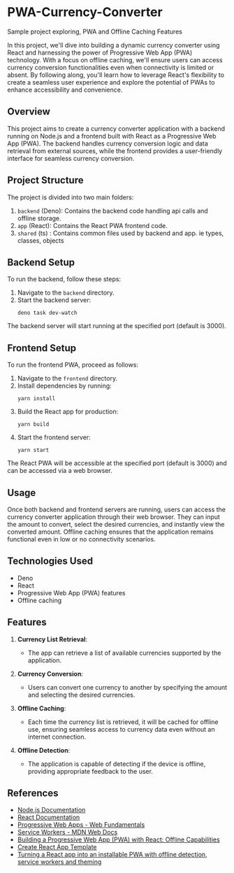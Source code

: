 # PWA-Currency-Converter

Sample project exploring, PWA and Offline Caching Features

In this project, we'll dive into building a dynamic currency converter using React and harnessing the power of Progressive Web App (PWA) technology. With a focus on offline caching, we'll ensure users can access currency conversion functionalities even when connectivity is limited or absent. By following along, you'll learn how to leverage React's flexibility to create a seamless user experience and explore the potential of PWAs to enhance accessibility and convenience.

## Overview

This project aims to create a currency converter application with a backend running on Node.js and a frontend built with React as a Progressive Web App (PWA). The backend handles currency conversion logic and data retrieval from external sources, while the frontend provides a user-friendly interface for seamless currency conversion.

## Project Structure

The project is divided into two main folders:

1. `backend` (Deno): Contains the backend code handling api calls and offline storage.
2. `app` (React): Contains the React PWA frontend code.
3. `shared` (ts) : Contains common files used by backend and app. ie types, classes, objects

## Backend Setup

To run the backend, follow these steps:

1. Navigate to the `backend` directory.
2. Start the backend server:
   ```
   deno task dev-watch
   ```

The backend server will start running at the specified port (default is 3000).

## Frontend Setup

To run the frontend PWA, proceed as follows:

1. Navigate to the `frontend` directory.
2. Install dependencies by running:
   ```
   yarn install
   ```
3. Build the React app for production:
   ```
   yarn build
   ```
4. Start the frontend server:
   ```
   yarn start
   ```

The React PWA will be accessible at the specified port (default is 3000) and can be accessed via a web browser.

## Usage

Once both backend and frontend servers are running, users can access the currency converter application through their web browser. They can input the amount to convert, select the desired currencies, and instantly view the converted amount. Offline caching ensures that the application remains functional even in low or no connectivity scenarios.

## Technologies Used

- Deno
- React
- Progressive Web App (PWA) features
- Offline caching

## Features

1. **Currency List Retrieval**:

   - The app can retrieve a list of available currencies supported by the application.

2. **Currency Conversion**:

   - Users can convert one currency to another by specifying the amount and selecting the desired currencies.

3. **Offline Caching**:

   - Each time the currency list is retrieved, it will be cached for offline use, ensuring seamless access to currency data even without an internet connection.

4. **Offline Detection**:
   - The application is capable of detecting if the device is offline, providing appropriate feedback to the user.

## References

- [Node.js Documentation](https://nodejs.org/en/docs/)
- [React Documentation](https://reactjs.org/docs/getting-started.html)
- [Progressive Web Apps - Web Fundamentals](https://developers.google.com/web/progressive-web-apps)
- [Service Workers - MDN Web Docs](https://developer.mozilla.org/en-US/docs/Web/API/Service_Worker_API)
- [Building a Progressive Web App (PWA) with React: Offline Capabilities](https://manoj-shu100.medium.com/building-a-progressive-web-app-pwa-with-react-offline-capabilities-56aab3971de8)
- [Create React App Template](https://create-react-app.dev/docs/making-a-progressive-web-app/)
- [Turning a React app into an installable PWA with offline detection, service workers and theming](https://medium.com/@alexgurr/turning-a-react-app-into-an-installable-pwa-with-offline-detection-service-workers-and-theming-8a996b61ae31)
